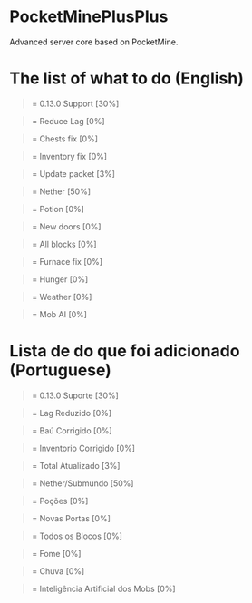 # PocketMinePlusPlus
Advanced server core based on PocketMine.

# The list of what to do (English)

> = 0.13.0 Support [30%]

> = Reduce Lag [0%]

> = Chests fix [0%]

> = Inventory fix [0%]

> = Update packet [3%]

> = Nether [50%]

> = Potion [0%]

> = New doors [0%]

> = All blocks [0%]

> = Furnace fix [0%]

> = Hunger [0%]

> = Weather [0%]

> = Mob AI [0%]

# Lista de do que foi adicionado (Portuguese)

> = 0.13.0 Suporte [30%]

> = Lag Reduzido [0%]

> = Baú Corrigido [0%]

> = Inventorio Corrigido [0%]

> = Total Atualizado [3%]

> = Nether/Submundo [50%]

> = Poções [0%]

> = Novas Portas [0%]

> = Todos os Blocos [0%]

> = Fome [0%]

> = Chuva [0%]

> = Inteligência Artificial dos Mobs [0%]
